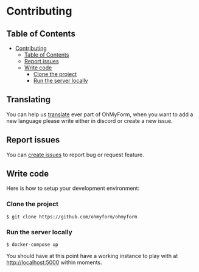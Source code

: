 # Contributing

## Table of Contents  

<!-- TOC depthFrom:1 depthTo:6 withLinks:1 updateOnSave:1 orderedList:0 -->

- [Contributing](#contributing)
  - [Table of Contents](#table-of-contents)
  - [Report issues](#report-issues)
  - [Write code](#write-code)
    - [Clone the project](#clone-the-project)
    - [Run the server locally](#run-the-server-locally)

<!-- /TOC -->

## Translating

You can help us [translate](https://app.lokalise.com/public/379418475ede5d5c6937b0.31012044/) ever part of OhMyForm, when you want to add a new language please write either in discord or create a new issue.

## Report issues

You can [create issues](https://github.com/ohmyform/ohmyform/issues/new) to report bug or request feature.

## Write code

Here is how to setup your development environment:

### Clone the project

```
$ git clone https://github.com/ohmyform/ohmyform
```

### Run the server locally

```
$ docker-compose up
```

You should have at this point have a working instance to play with at <http://localhost:5000> within moments.
